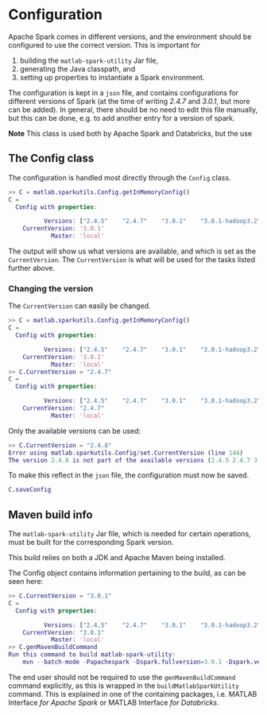 # Configuration

Apache Spark comes in different versions, and the environment should be
configured to use the correct version. This is important for

1. building the `matlab-spark-utility` Jar file,
2. generating the Java classpath, and
3. setting up properties to instantiate a Spark environment.

The configuration is kept in a `json` file, and contains configurations for
different versions of Spark (at the time of writing *2.4.7* and *3.0.1*, but
more can be added). In general, there should be no need to edit this file
manually, but this can be done, e.g. to add another entry for a version of spark.

**Note** This class is used both by Apache Spark and Databricks, but the use


## The Config class

The configuration is handled most directly through the `Config` class.

```matlab
>> C = matlab.sparkutils.Config.getInMemoryConfig()
C = 
  Config with properties:

          Versions: ["2.4.5"    "2.4.7"    "3.0.1"    "3.0.1-hadoop3.2"]
    CurrentVersion: '3.0.1'
            Master: 'local'
```

The output will show us what versions are available, and which is set
as the `CurrentVersion`. The `CurrentVersion` is what will be used for the tasks
listed further above.

### Changing the version
The `CurrentVersion` can easily be changed.

```matlab
>> C = matlab.sparkutils.Config.getInMemoryConfig()
C = 
  Config with properties:

          Versions: ["2.4.5"    "2.4.7"    "3.0.1"    "3.0.1-hadoop3.2"]
    CurrentVersion: '3.0.1'
            Master: 'local'
>> C.CurrentVersion = "2.4.7"
C = 
  Config with properties:

          Versions: ["2.4.5"    "2.4.7"    "3.0.1"    "3.0.1-hadoop3.2"]
    CurrentVersion: "2.4.7"
            Master: 'local'
```

Only the available versions can be used:
```matlab
>> C.CurrentVersion = "2.4.8"
Error using matlab.sparkutils.Config/set.CurrentVersion (line 144)
The version 2.4.8 is not part of the available versions (2.4.5 2.4.7 3.0.1 3.0.1-hadoop3.2 )
```
To make this reflect in the `json` file, the configuration must now be saved.

```matlab
C.saveConfig
```

## Maven build info
The `matlab-spark-utility` Jar file, which is needed for certain operations,
must be built for the corresponding Spark version.

This build relies on both a JDK and Apache Maven being installed.

The Config object contains information pertaining to the build, as can be seen here:
```matlab
>> C.CurrentVersion = "3.0.1"
C = 
  Config with properties:

          Versions: ["2.4.5"    "2.4.7"    "3.0.1"    "3.0.1-hadoop3.2"]
    CurrentVersion: "3.0.1"
            Master: 'local'
>> C.genMavenBuildCommand
Run this command to build matlab-spark-utility:
	mvn --batch-mode -Papachespark -Dspark.fullversion=3.0.1 -Dspark.version=3.0.1 -Dspark.major.version=3.x -Dscala.version=2.12.10 -Dscala.compat.version=2.12 -Dhadoop.version=2.7.4 clean package    
```

The end user should not be required to use the `genMavenBuildCommand` command explicitly, as this
is wrapped in the `buildMatlabSparkUtility` command. This is explained in one of the containing
packages, i.e. MATLAB Interface *for Apache Spark* or MATLAB Interface *for Databricks*.

[//]: #  (Copyright 2020-2021 The MathWorks, Inc.)


